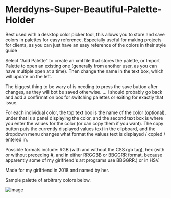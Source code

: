 # Merddyns-Super-Beautiful-Palette-Holder
Best used with a desktop color picker tool, this allows you to store and save colors in palettes for easy reference. Especially useful for making projects for clients, as you can just have an easy reference of the colors in their style guide 

Select "Add Palette" to create an xml file that stores the palette, or Import Palette to open an existing one (generally from another user, as you can have multiple open at a time). Then change the name in the text box, which will update on the left.

The biggest thing to be wary of is needing to press the save button after changes, as they will bot be saved otherwise. ... I should probably go back and add a confirmation box for switching palettes or exiting for exactly that issue.

For each individual color, the top text box is the name of the color (optional), under that is a panel displaying the color, and the second text box is where you enter the values for the color (or can copy them if you want). The copy button puts the currently displayed values text in the clipboard, and the dropdown menu changes what format the values text is displayed / copied / entered in.

Possible formats include: RGB (with and without the CSS rgb tag), hex (with or without preceding #, and in either RRGGBB or BBGGRR format, because apparently some of my girlfriend's art programs use BBGGRR.) or in HSV.

Made for my girlfriend in 2018 and named by her.

Sample palette of arbitrary colors below.

![image](https://user-images.githubusercontent.com/34362128/177022586-2e13fce9-acb5-4ee6-8266-f72fe072a156.png)
